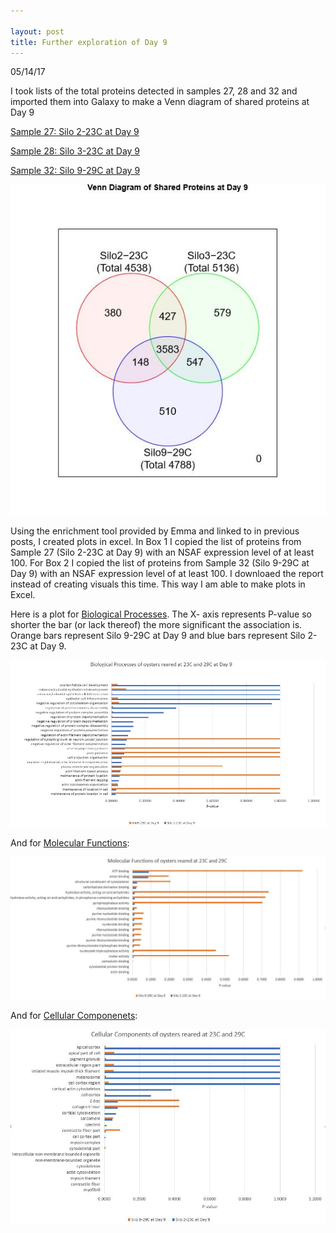```yaml
---

layout: post
title: Further exploration of Day 9
---
```


05/14/17

I took lists of the total proteins detected in samples 27, 28 and 32 and imported them into Galaxy to make a Venn diagram of shared proteins at Day 9

[Sample 27: Silo 2-23C at Day 9](https://github.com/RobertsLab/project-pacific.oyster-larvae/blob/master/DDA_2016/Qspec27.32/Proteins_27.txt)

[Sample 28: Silo 3-23C at Day 9](https://github.com/RobertsLab/project-pacific.oyster-larvae/blob/master/DDA_2016/Qspec27.32/Proteins_28.txt)

[Sample 32: Silo 9-29C at Day 9](https://github.com/RobertsLab/project-pacific.oyster-larvae/blob/master/DDA_2016/Qspec27.32/Proteins_32.txt)

![im](https://raw.githubusercontent.com/RobertsLab/project-pacific.oyster-larvae/master/DDA_2016/Qspec27.32/VennDay9.JPG)

Using the enrichment tool provided by Emma and linked to in previous posts, I created plots in excel. In Box 1 I copied the list of proteins from Sample 27 (Silo 2-23C at Day 9) with an NSAF expression level of at least 100. For Box 2 I copied the list of proteins from Sample 32 (Silo 9-29C at Day 9) with an NSAF expression level of at least 100. I downloaed the report instead of creating visuals this time. This way I am able to make plots in Excel.

Here is a plot for [Biological Processes](https://raw.githubusercontent.com/RobertsLab/project-pacific.oyster-larvae/master/DDA_2016/Qspec27.32/BioProcesses27.32.JPG). The X- axis represents P-value so shorter the bar (or lack thereof) the more significant the association is. Orange bars represent Silo 9-29C at Day 9 and blue bars represent Silo 2-23C at Day 9.

![im](https://raw.githubusercontent.com/RobertsLab/project-pacific.oyster-larvae/master/DDA_2016/Qspec27.32/BioProcesses27.32.JPG)


And for [Molecular Functions](https://raw.githubusercontent.com/RobertsLab/project-pacific.oyster-larvae/master/DDA_2016/Qspec27.32/Molec27.32.JPG):

![im](https://raw.githubusercontent.com/RobertsLab/project-pacific.oyster-larvae/master/DDA_2016/Qspec27.32/Molec27.32.JPG)

And for [Cellular Componenets](https://raw.githubusercontent.com/RobertsLab/project-pacific.oyster-larvae/master/DDA_2016/Qspec27.32/CellComp27.32.JPG):

![im](https://raw.githubusercontent.com/RobertsLab/project-pacific.oyster-larvae/master/DDA_2016/Qspec27.32/CellComp27.32.JPG)





